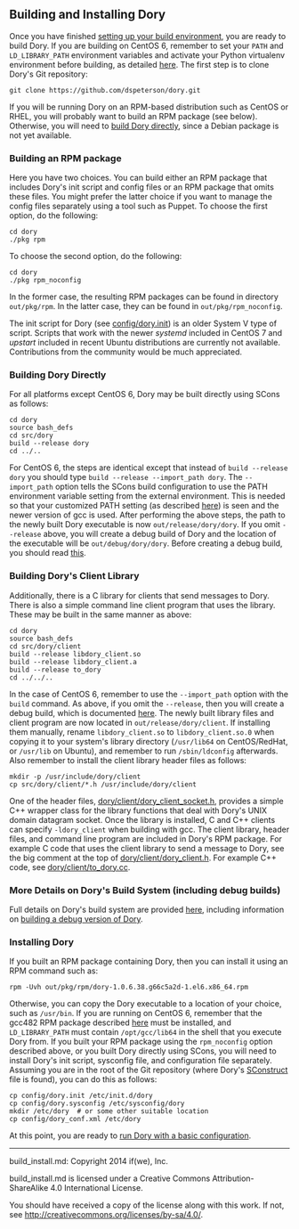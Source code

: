 ## Building and Installing Dory

Once you have finished [setting up your build environment](../README.md#setting-up-a-build-environment),
you are ready to build Dory.  If you are building on CentOS 6, remember to set
your `PATH` and `LD_LIBRARY_PATH` environment variables and activate your
Python virtualenv environment before building, as detailed
[here](centos_6_8_env.md).  The first step is to clone Dory's Git repository:

```
git clone https://github.com/dspeterson/dory.git
```

If you will be running Dory on an RPM-based distribution such as CentOS or
RHEL, you will probably want to build an RPM package (see below).  Otherwise,
you will need to
[build Dory directly](build_install.md#building-dory-directly), since a Debian
package is not yet available.

### Building an RPM package

Here you have two choices.  You can build either an RPM package that includes
Dory's init script and config files or an RPM package that omits these files.
You might prefer the latter choice if you want to manage the config files
separately using a tool such as Puppet.  To choose the first option, do the
following:

```
cd dory
./pkg rpm
```

To choose the second option, do the following:

```
cd dory
./pkg rpm_noconfig
```

In the former case, the resulting RPM packages can be found in directory
`out/pkg/rpm`.  In the latter case, they can be found in
`out/pkg/rpm_noconfig`.

The init script for Dory (see [config/dory.init](../config/dory.init)) is an
older System V type of script.  Scripts that work with the newer *systemd*
included in CentOS 7 and *upstart* included in recent Ubuntu distributions are
currently not available.  Contributions from the community would be much
appreciated.

### Building Dory Directly

For all platforms except CentOS 6, Dory may be built directly using SCons as
follows:

```
cd dory
source bash_defs
cd src/dory
build --release dory
cd ../..
```

For CentOS 6, the steps are identical except that instead of
`build --release dory` you should type `build --release --import_path dory`.
The `--import_path` option tells the SCons build configuration to use the PATH
environment variable setting from the external environment.  This is needed
so that your customized PATH setting (as described
[here](centos_6_8_env.md#building-and-installing-gcc-482)) is seen and the
newer version of gcc is used.  After performing the above steps, the path to
the newly built Dory executable is now `out/release/dory/dory`.  If you omit
`--release` above, you will create a debug build of Dory and the location of
the executable will be `out/debug/dory/dory`.  Before creating a debug build,
you should read [this](dev_info.md#debug-builds).

### Building Dory's Client Library

Additionally, there is a C library for clients that send messages to Dory.
There is also a simple command line client program that uses the library.
These may be built in the same manner as above:

```
cd dory
source bash_defs
cd src/dory/client
build --release libdory_client.so
build --release libdory_client.a
build --release to_dory
cd ../../..
```

In the case of CentOS 6, remember to use the `--import_path` option with the
`build` command.  As above, if you omit the `--release`, then you will create a
debug build, which is documented [here](dev_info.md#debug-builds).  The newly
built library files and client program are now located in
`out/release/dory/client`.  If installing them manually, rename
`libdory_client.so` to `libdory_client.so.0` when copying it to your system's
library directory (`/usr/lib64` on CentOS/RedHat, or `/usr/lib` on Ubuntu), and
remember to run `/sbin/ldconfig` afterwards.  Also remember to install the
client library header files as follows:

```
mkdir -p /usr/include/dory/client
cp src/dory/client/*.h /usr/include/dory/client
```
One of the header files,
[dory/client/dory_client_socket.h](../src/dory/client/dory_client_socket.h),
provides a simple C++ wrapper class for the library functions that deal with
Dory's UNIX domain datagram socket.  Once the library is installed, C and C++
clients can specify `-ldory_client` when building with gcc.  The client
library, header files, and command line program are included in Dory's RPM
package.  For example C code that uses the client library to send a message to
Dory, see the big comment at the top of
[dory/client/dory_client.h](../src/dory/client/dory_client.h).  For example
C++ code, see [dory/client/to_dory.cc](../src/dory/client/to_dory.cc).

### More Details on Dory's Build System (including debug builds)

Full details on Dory's build system are provided [here](dev_info.md),
including information on
[building a debug version of Dory](dev_info.md#debug-builds).

### Installing Dory

If you built an RPM package containing Dory, then you can install it using an
RPM command such as:

```
rpm -Uvh out/pkg/rpm/dory-1.0.6.38.g66c5a2d-1.el6.x86_64.rpm
```

Otherwise, you can copy the Dory executable to a location of your choice, such
as `/usr/bin`.  If you are running on CentOS 6, remember that the gcc482 RPM
package described [here](centos_6_8_env.md#building-and-installing-gcc-482)
must be installed, and `LD_LIBRARY_PATH` must contain `/opt/gcc/lib64` in the
shell that you execute Dory from.  If you built your RPM package using the
`rpm_noconfig` option described above, or you built Dory directly using SCons,
you will need to install Dory's init script, sysconfig file, and configuration
file separately.  Assuming you are in the root of the Git repository (where
Dory's [SConstruct](../SConstruct) file is found), you can do this as follows:

```
cp config/dory.init /etc/init.d/dory
cp config/dory.sysconfig /etc/sysconfig/dory
mkdir /etc/dory  # or some other suitable location
cp config/dory_conf.xml /etc/dory
```

At this point, you are ready to
[run Dory with a basic configuration](basic_config.md).

-----

build_install.md: Copyright 2014 if(we), Inc.

build_install.md is licensed under a Creative Commons Attribution-ShareAlike
4.0 International License.

You should have received a copy of the license along with this work. If not,
see <http://creativecommons.org/licenses/by-sa/4.0/>.
